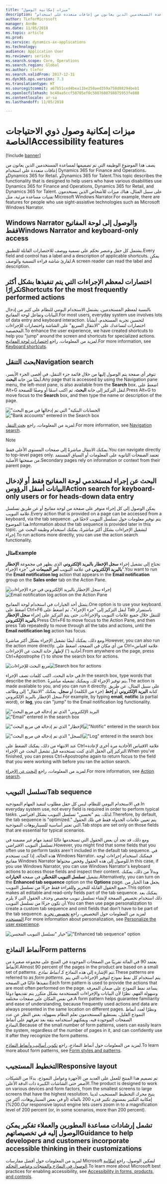 ```yaml
---
title: "ميزات إمكانية الوصول"
description: "يصف هذا الموضوع الوظيفة التي تم تصميمها لمساعدة المستخدمين الذين يعانون من إعاقات متعددة على استخدام Dynamics 365 for Finance and Operations، وDynamics 365 for Retail، وDynamics 365 for Talent."
author: TLeforMicrosoft
manager: AnnBe
ms.date: 11/05/2018
ms.topic: article
ms.prod: 
ms.service: dynamics-ax-applications
ms.technology: 
audience: Application User
ms.reviewer: sericks
ms.search.scope: Core, Operations
ms.search.region: Global
ms.author: tlefor
ms.search.validFrom: 2017-12-31
ms.dyn365.ops.version: 7.3
ms.translationtype: HT
ms.sourcegitcommit: a67b51ced4bea11be258aed359a758d88294beb1
ms.openlocfilehash: bc48aa5ccf50705ef0c5087608798875953fe888
ms.contentlocale: ar-sa
ms.lasthandoff: 11/05/2018

---
```


# <a name="accessibility-features"></a><span data-ttu-id="deb61-103">ميزات إمكانية وصول ذوي الاحتياجات الخاصة</span><span class="sxs-lookup"><span data-stu-id="deb61-103">Accessibility features</span></span>

[!include [banner](../includes/banner.md)]

<span data-ttu-id="deb61-104">يصف هذا الموضوع الوظيفة التي تم تصميمها لمساعدة المستخدمين الذين يعانون من إعاقات متعددة على استخدام Dynamics 365 for Finance and Operations، وDynamics 365 for Retail، وDynamics 365 for Talent.</span><span class="sxs-lookup"><span data-stu-id="deb61-104">This topic describes the functionality that is designed to help users who have various disabilities use Dynamics 365 for Finance and Operations, Dynamics 365 for Retail, and Dynamics 365 for Talent.</span></span> <span data-ttu-id="deb61-105">على سبيل المثال، هناك ميزات للأشخاص الذين يستخدمون تقنيات مساعدة مرئية، مثل Microsoft Windows Narrator.</span><span class="sxs-lookup"><span data-stu-id="deb61-105">For example, there are features for people who use sight-assistive technologies such as Microsoft Windows Narrator.</span></span>

## <a name="windows-narrator-and-keyboard-only-access"></a><span data-ttu-id="deb61-106">Windows Narrator والوصول إلى لوحة المفاتيح فقط</span><span class="sxs-lookup"><span data-stu-id="deb61-106">Windows Narrator and keyboard-only access</span></span>

<span data-ttu-id="deb61-107">يشتمل كل حقل وعنصر تحكم على تسمية ووصف للاختصارات القابلة للتطبيق.</span><span class="sxs-lookup"><span data-stu-id="deb61-107">Every field and control has a label and a description of applicable shortcuts.</span></span> <span data-ttu-id="deb61-108">يمكن لقارئ شاشة قراءة التسمية والوصف.</span><span class="sxs-lookup"><span data-stu-id="deb61-108">A screen reader can read the label and description.</span></span>

## <a name="shortcuts-for-the-most-frequently-performed-actions"></a><span data-ttu-id="deb61-109">اختصارات لمعظم الإجراءات التي يتم تنفيذها بشكل أكثر تكرارًا</span><span class="sxs-lookup"><span data-stu-id="deb61-109">Shortcuts for the most frequently performed actions</span></span>

<span data-ttu-id="deb61-110">بالنسبة لمعظم المستخدمين، يشتمل الاستخدام اليومي للنظام على كثير من إدخال البيانات وتفاعل لوحة المفاتيح.</span><span class="sxs-lookup"><span data-stu-id="deb61-110">For most users, everyday system use involves lots of data entry and keyboard interaction.</span></span> <span data-ttu-id="deb61-111">لتحسين تجربة المستخدم، أنشأنا اختصارات لتساعدك على "الانتقال السريع" على الشاشة واختصارات للإجراءات المخصصة.</span><span class="sxs-lookup"><span data-stu-id="deb61-111">To enhance the user experience, we have created shortcuts to help you "jump" around the screen and shortcuts for specialized actions.</span></span> <span data-ttu-id="deb61-112">لمزيد من المعلومات، راجع [اختصارات لوحة المفاتيح](shortcut-keys.md).</span><span class="sxs-lookup"><span data-stu-id="deb61-112">For more information, see [Keyboard shortcuts](shortcut-keys.md).</span></span>

## <a name="navigation-search"></a><span data-ttu-id="deb61-113">بحث التنقل</span><span class="sxs-lookup"><span data-stu-id="deb61-113">Navigation search</span></span>

<span data-ttu-id="deb61-114">تتوفر أي صفحة يتم الوصول إليها من خلال قائمة جزء التنقل، في أقصى الجزء الأيسر، أيضًا من خانة **البحث**.</span><span class="sxs-lookup"><span data-stu-id="deb61-114">Any page that is accessed by using the Navigation pane menu, the left-most pane, is also available from the **Search** box.</span></span> <span data-ttu-id="deb61-115">اضغط على Alt+G لنقل التركيز إلى خانة **البحث**، ثم اكتب اسمًا أو وصفًا للصفحة.</span><span class="sxs-lookup"><span data-stu-id="deb61-115">Press Alt+G to move focus to the **Search** box, and then type the name or description of the page.</span></span>

<span data-ttu-id="deb61-116">!["الحسابات البنكية" التي تم إدخالها في مربع البحث](media/6d08b0be32808221023e2aa92d69fd70.png  "\"الحسابات البنكية\" التي تم إدخالها في مربع البحث")</span><span class="sxs-lookup"><span data-stu-id="deb61-116">!["Bank accounts" entered in the Search box](media/6d08b0be32808221023e2aa92d69fd70.png  "'bank accounts' entered in the Search box")</span></span>

<span data-ttu-id="deb61-117">لمزيد من المعلومات، راجع [بحث التنقل](navigation-search.md).</span><span class="sxs-lookup"><span data-stu-id="deb61-117">For more information, see [Navigation search](navigation-search.md).</span></span>

> [!NOTE]
> <span data-ttu-id="deb61-118">يمكنك الانتقال مباشرةً إلى صفحات المستوى الأعلى فقط.</span><span class="sxs-lookup"><span data-stu-id="deb61-118">You can navigate directly to top-level pages only.</span></span> <span data-ttu-id="deb61-119">تعتمد الصفحات الثانوية على المعلومات أو السياق المستمد من صفحتها الأصلية.</span><span class="sxs-lookup"><span data-stu-id="deb61-119">Secondary pages rely on information or context from their parent page.</span></span>

## <a name="action-search-for-keyboard-only-users-or-for-heads-down-data-entry"></a><span data-ttu-id="deb61-120">البحث عن إجراء لمستخدمي لوحة المفاتيح فقط أو لإدخال البيانات أسفل الرؤوس</span><span class="sxs-lookup"><span data-stu-id="deb61-120">Action search for keyboard-only users or for heads-down data entry</span></span>

<span data-ttu-id="deb61-121">يمكن الوصول إلى كل إجراء متوفر على صفحة من لوحة مفاتيح أو عن طريق تسلسل علامة التبويب.</span><span class="sxs-lookup"><span data-stu-id="deb61-121">Every action that is provided on a page can be accessed from a keyboard, via the tab sequence.</span></span> <span data-ttu-id="deb61-122">يتم توفير معلومات حول تسلسل التبويب لاحقًا في هذا الموضوع.</span><span class="sxs-lookup"><span data-stu-id="deb61-122">Information about the tab sequence is provided later in this topic.</span></span> <span data-ttu-id="deb61-123">لتشغيل الإجراءات بشكل أكثر مباشرةً، يمكنك استخدام وظيفة البحث عن إجراء.</span><span class="sxs-lookup"><span data-stu-id="deb61-123">To run actions more directly, you can use the action search functionality.</span></span>

### <a name="example"></a><span data-ttu-id="deb61-124">مثال</span><span class="sxs-lookup"><span data-stu-id="deb61-124">Example</span></span>

<span data-ttu-id="deb61-125">تحتاج إلى تشغيل إجراء **سجل الإخطار بالبريد الإلكتروني** الذي يظهر في مجموعة **الإخطار بالبريد الإلكتروني** في علامة التبويب **أمر المبيعات** في "جزء الإجراء".</span><span class="sxs-lookup"><span data-stu-id="deb61-125">You want to run the **Email notification log** action that appears in the **Email notification** group on the **Sales order** tab on the Action Pane.</span></span>

<span data-ttu-id="deb61-126">![إجراء سجل الإخطار بالبريد الإلكتروني في جزء الإجراءات](media/f0d78399e7fafcd85ded1cd1e3d34f3c.jpg  "إجراء \"سجل الإخطار بالبريد الإلكتروني\" في جزء الإجراءات")</span><span class="sxs-lookup"><span data-stu-id="deb61-126">![Email notification log action on the Action Pane](media/f0d78399e7fafcd85ded1cd1e3d34f3c.jpg  "'Email notification log' action on the Action Pane")</span></span>

<span data-ttu-id="deb61-127">يتمثل أحد الخيارات في استخدام لوحة المفاتيح.</span><span class="sxs-lookup"><span data-stu-id="deb61-127">One option is to use your keyboard.</span></span> <span data-ttu-id="deb61-128">اضغط على Ctrl+F6 لنقل التركيز إلى "جزء الإجراء"، ثم اضغط على Tab باستمرار للتنقل خلال جميع علامات التبويب والإجراءات, حتى يتم التركيز على إجراء **سجل الإخطار بالبريد الإلكتروني**.</span><span class="sxs-lookup"><span data-stu-id="deb61-128">Press Ctrl+F6 to move focus to the Action Pane, and then press Tab repeatedly to move through all the tabs and actions, until the **Email notification log** action has focus.</span></span>

<span data-ttu-id="deb61-129">ومع ذلك، يمكنك أيضًا تشغيل الإجراء بشكل أكثر مباشرةً.</span><span class="sxs-lookup"><span data-stu-id="deb61-129">However, you can also run the action more directly.</span></span> <span data-ttu-id="deb61-130">من أي مكان في الصفحة، اضغط على Ctrl+علامة اقتباس أحادية (') لإظهار خانة البحث عن الإجراءات.</span><span class="sxs-lookup"><span data-stu-id="deb61-130">From anywhere on the page, press Ctrl+Apostrophe (') to show the search box for actions.</span></span>

<span data-ttu-id="deb61-131">![مربع البحث للإجراءات](media/80f7e8c5ac412fdf2c8a12f7728f135a.jpg  "مربع البحث للإجراءات")</span><span class="sxs-lookup"><span data-stu-id="deb61-131">![Search box for actions](media/80f7e8c5ac412fdf2c8a12f7728f135a.jpg  "Search box for actions")</span></span>

<span data-ttu-id="deb61-132">في خانة البحث، اكتب كلمات تصف الإجراء.</span><span class="sxs-lookup"><span data-stu-id="deb61-132">In the search box, type words that describe the action.</span></span> <span data-ttu-id="deb61-133">يتم توفير الإجراء لك، ويمكنك تشغيله مباشرةً.</span><span class="sxs-lookup"><span data-stu-id="deb61-133">The action is made available to you, and you can run it directly.</span></span> <span data-ttu-id="deb61-134">على سبيل المثال، عن طريق كتابة **البريد الإلكتروني** أو **إخط** (جزء من الكلمة) أو **سجل**، يمكنك "الانتقال" إلى وظائف سجل الإخطار بالبريد الإلكتروني.</span><span class="sxs-lookup"><span data-stu-id="deb61-134">For example, by typing **email**, **notific** (a partial word), or **log**, you can "jump" to the Email notification log functionality.</span></span>

<span data-ttu-id="deb61-135">!["البريد الإلكتروني" الذي تم إدخاله في مربع البحث](media/image4.png "\"البريد الإلكتروني\" الذي تم إدخاله في مربع البحث")</span><span class="sxs-lookup"><span data-stu-id="deb61-135">!["Email" entered in the search box](media/image4.png "'email' entered in the Search box")</span></span> 

<span data-ttu-id="deb61-136">!["الإخطار" الذي تم إدخاله في مربع البحث](media/image5.png "\"الإخطار\" الذي تم إدخاله في مربع البحث")</span><span class="sxs-lookup"><span data-stu-id="deb61-136">!["Notific" entered in the search box](media/image5.png "'notific' entered in the Search box")</span></span>

<span data-ttu-id="deb61-137">!["السجل" الذي تم إدخاله في مربع البحث](media/image6.png "\"السجل\" الذي تم إدخاله في مربع البحث")</span><span class="sxs-lookup"><span data-stu-id="deb61-137">!["Log" entered in the search box](media/image6.png "'log' entered in the Search box")</span></span>

<span data-ttu-id="deb61-138">عند الانتهاء من ذلك، يمكنك الضغط على Ctrl+علامة الاقتباس الأحادية مرة أخرى لإعادة التركيز إلى الحقل الذي كنت تستخدمه قبل تشغيل البحث عن الإجراء.</span><span class="sxs-lookup"><span data-stu-id="deb61-138">When you've finished, you can press Ctrl+Apostrophe again to return focus to the field that you were working with before you ran the action search.</span></span>

<span data-ttu-id="deb61-139">لمزيد من المعلومات، راجع [البحث عن الإجراء](action-search.md).</span><span class="sxs-lookup"><span data-stu-id="deb61-139">For more information, see [Action search](action-search.md).</span></span>

## <a name="tab-sequence"></a><span data-ttu-id="deb61-140">تسلسل التبويب</span><span class="sxs-lookup"><span data-stu-id="deb61-140">Tab sequence</span></span>

<span data-ttu-id="deb61-141">في الاستخدام اليومي للنظام، ليس كل حقل مطلوب لتنفيذ المهام النموذجية.</span><span class="sxs-lookup"><span data-stu-id="deb61-141">In everyday system use, not every field is required in order to perform typical tasks.</span></span> <span data-ttu-id="deb61-142">لذلك، يتم "تحسين" تسلسل التبويب بشكل افتراضي.</span><span class="sxs-lookup"><span data-stu-id="deb61-142">Therefore, by default, the tab sequence is "optimized."</span></span> <span data-ttu-id="deb61-143">يتم تعيين علامات الجدولة فقط في تلك الحقول التي تعتبر أساسية للسيناريوهات النموذجية.</span><span class="sxs-lookup"><span data-stu-id="deb61-143">Tab stops are set only on those fields that are essential for typical scenarios.</span></span>

<span data-ttu-id="deb61-144">ومع ذلك، قد تجد أن بعض الحقول التي تستخدمها غالبًا لتنفيذ مهام غير مضمنة في تسلسل التبويب الافتراضي.</span><span class="sxs-lookup"><span data-stu-id="deb61-144">However, you might find that some fields that you often use to perform tasks aren't included in the default tab sequence.</span></span> <span data-ttu-id="deb61-145">في هذه الحالة، إذا كنت تستخدم Windows Narrator، فيمكنك استخدام إجراءات لوحة مفاتيح Windows Narrator للوصول إلى هذه الحقول وفحص محتواها.</span><span class="sxs-lookup"><span data-stu-id="deb61-145">In this case, if you use Windows Narrator, you can use Windows Narrator's keyboard actions to access those fields and inspect their content.</span></span> <span data-ttu-id="deb61-146">وبدلاً من ذلك، يمكنك تشغيل **تسلسل التبويب المُحسَّن** في صفحة **الخيارات**.</span><span class="sxs-lookup"><span data-stu-id="deb61-146">Alternatively, you can turn on the **Enhanced tab sequence** option on the **Options** page.</span></span> <span data-ttu-id="deb61-147">يجعل هذا الخيار من جميع الحقول القابلة للتحرير وللقراءة فقط جزءًا من تسلسل التبويب.</span><span class="sxs-lookup"><span data-stu-id="deb61-147">This option makes all editable and read-only fields part of the tab sequence.</span></span> <span data-ttu-id="deb61-148">يمكنك بعد ذلك استخدام تخصيص الصفحة لإنشاء تسلسل تبويب مخصص وحذف الحقول التي لا يلزم أن تكون جزءًا من تسلسل التبويب.</span><span class="sxs-lookup"><span data-stu-id="deb61-148">You can then use page personalization to create a custom tab sequence and omit fields that don't have to be part of the tab sequence.</span></span> <span data-ttu-id="deb61-149">لمزيد من المعلومات حول التخصيص، راجع [تخصيص تجربة المستخدم](personalize-user-experience.md).</span><span class="sxs-lookup"><span data-stu-id="deb61-149">For more information about personalization, see [Personalize the user experience](personalize-user-experience.md).</span></span>

<span data-ttu-id="deb61-150">![خيار "تسلسل التبويب المحسن‬"](media/8c0f12bbb3f26032997ef0ba95d89b6a.png  "خيار \"تسلسل التبويب المحسن‬\"")</span><span class="sxs-lookup"><span data-stu-id="deb61-150">!["Enhanced tab sequence" option](media/8c0f12bbb3f26032997ef0ba95d89b6a.png  "'Enhanced tab sequence' option")</span></span>

## <a name="form-patterns"></a><span data-ttu-id="deb61-151">أنماط النماذج</span><span class="sxs-lookup"><span data-stu-id="deb61-151">Form patterns</span></span>

<span data-ttu-id="deb61-152">يعتمد 90 في المائة تقريبًا من الصفحات الموجودة في المنتج على مجموعة صغيرة من الأنماط.</span><span class="sxs-lookup"><span data-stu-id="deb61-152">Almost 90 percent of the pages in the product are based on a small set of patterns.</span></span> <span data-ttu-id="deb61-153">تتم الإشارة إلى هذه النماذج كـ *أنماط نماذج*.</span><span class="sxs-lookup"><span data-stu-id="deb61-153">These patterns are referred to as *form patterns*.</span></span> <span data-ttu-id="deb61-154">يتم استخدام كل نمط نموذج لتوفير الإجراءات التي يتم تنفيذها غالبًا في الصفحة.</span><span class="sxs-lookup"><span data-stu-id="deb61-154">Each form pattern is used to provide the actions that are most often performed on the page.</span></span> <span data-ttu-id="deb61-155">يساعد نمط النموذج على ضمان المعرفة وسهولة الفهم، نظرًا لأن البيانات والإجراءات المستخدمة بشكل متكرر يتم تقديمها دومًا في نفس المكان على صفحات مختلفة.</span><span class="sxs-lookup"><span data-stu-id="deb61-155">A form pattern helps guarantee familiarity and ease of understanding, because frequently used actions and data are always presented in the same location on different pages.</span></span> <span data-ttu-id="deb61-156">ونظرًا لعدد أنماط النموذج القليل، يستطيع المستخدمون تعلم النظام بسهولة، بغض النظر عن عدد الصفحات الموجودة فيه، ويمكنهم استخدامه بثقة بعد تعرفهم على أنماط النماذج.</span><span class="sxs-lookup"><span data-stu-id="deb61-156">Because of the small number of form patterns, users can easily learn the system, regardless of the number of pages in it, and can confidently use it after they recognize the form patterns.</span></span>

<span data-ttu-id="deb61-157">لمزيد من المعلومات حول أنماط النماذج، راجع [تكوين أساليب وأنماط النماذج](../../dev-itpro/user-interface/form-styles-patterns.md).</span><span class="sxs-lookup"><span data-stu-id="deb61-157">To learn more about form patterns, see [Form styles and patterns](../../dev-itpro/user-interface/form-styles-patterns.md).</span></span>

## <a name="responsive-layout"></a><span data-ttu-id="deb61-158">التخطيط المستجيب</span><span class="sxs-lookup"><span data-stu-id="deb61-158">Responsive layout</span></span>

<span data-ttu-id="deb61-159">تم تصميم هذا المنتج للعمل على العديد من الأجهزة وعوامل النموذج، بدءًا من الشبكات الأصغر حتى الشاشات الكبيرة ذات الدقة الأعلى.</span><span class="sxs-lookup"><span data-stu-id="deb61-159">The product is designed to work on various devices and form factors, from the smallest screens to large screens that have the highest resolution.</span></span> <span data-ttu-id="deb61-160">يتيح محرك التخطيط المستجيب لدينا إمكانية التكبير بمستوى تكبير قدره 200 بالمائة (أو في بعض السيناريوهات، أكثر من 200%).</span><span class="sxs-lookup"><span data-stu-id="deb61-160">Our responsive layout engine lets users zoom in to a magnification level of 200 percent (or, in some scenarios, more than 200 percent).</span></span>

## <a name="guidance-to-help-developers-and-customers-incorporate-accessible-thinking-in-their-customizations"></a><span data-ttu-id="deb61-161">تشمل إرشادات مساعدة المطورين والعملاء تفكير يمكن الوصول إليه في تخصيصاتهم</span><span class="sxs-lookup"><span data-stu-id="deb61-161">Guidance to help developers and customers incorporate accessible thinking in their customizations</span></span>

<span data-ttu-id="deb61-162">لمزيد من المعلومات حول أفضل ممارسات Microsoft لتمكين الوصول، راجع [إمكانية الوصول في النماذج والمنتجات وعناصر التحكم](../../dev-itpro/user-interface/enable-accessibility.md).</span><span class="sxs-lookup"><span data-stu-id="deb61-162">To learn more about Microsoft best practices for enabling accessibility, see [Accessibility in forms, products, and controls](../../dev-itpro/user-interface/enable-accessibility.md).</span></span>

